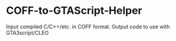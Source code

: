 # COFF-to-GTAScript-Helper
Input compiled C/C++/etc. in COFF format. Output code to use with GTA3script/CLEO
